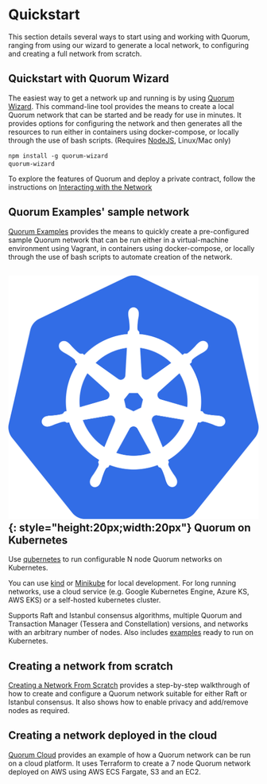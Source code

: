 # Quickstart

This section details several ways to start using and working with Quorum, ranging from using our wizard to generate a local network, to configuring and creating a full network from scratch.

## Quickstart with Quorum Wizard

The easiest way to get a network up and running is by using [Quorum Wizard](../../Wizard/GettingStarted).  This command-line tool provides the means to create a local Quorum network that can be started and be ready for use in minutes. It provides options for configuring the network and then generates all the resources to run either in containers using docker-compose, or locally through the use of bash scripts. (Requires [NodeJS](https://docs.npmjs.com/downloading-and-installing-node-js-and-npm), Linux/Mac only)

```
npm install -g quorum-wizard
quorum-wizard
```

To explore the features of Quorum and deploy a private contract, follow the instructions on [Interacting with the Network](../../Wizard/Interacting)

## Quorum Examples' sample network

[Quorum Examples](../Quorum-Examples) provides the means to quickly create a pre-configured sample Quorum network that can be run either in a virtual-machine environment using Vagrant, in containers using docker-compose, or locally through the use of bash scripts to automate creation of the network.

## ![k8s-logo](../images/qubernetes/k8s-logo.png){: style="height:20px;width:20px"} Quorum on Kubernetes

Use [qubernetes](https://github.com/jpmorganchase/qubernetes) to run configurable N node Quorum networks on Kubernetes.  
   
You can use [kind](https://github.com/jpmorganchase/qubernetes#quickest-start) or [Minikube](https://github.com/jpmorganchase/qubernetes/blob/master/docs/minikube-docs.md) 
for local development.  For long running networks, use a cloud service (e.g. Google Kubernetes Engine, Azure KS, AWS EKS) or a self-hosted kubernetes cluster.

Supports Raft and Istanbul consensus algorithms, multiple Quorum and Transaction Manager (Tessera and Constellation) versions, 
and networks with an arbitrary number of nodes.
Also includes [examples](https://github.com/jpmorganchase/qubernetes/blob/master/docs/7nodes-on-k8s.md) ready to run on Kubernetes. 

## Creating a network from scratch

[Creating a Network From Scratch](../Creating-A-Network-From-Scratch) provides a step-by-step walkthrough of how to create and configure a Quorum network suitable for either Raft or Istanbul consensus.  It also shows how to enable privacy and add/remove nodes as required.

## Creating a network deployed in the cloud

[Quorum Cloud](https://github.com/jpmorganchase/quorum-cloud) provides an example of how a Quorum network can be run on a cloud platform.  It uses Terraform to create a 7 node Quorum network deployed on AWS using AWS ECS Fargate, S3 and an EC2.
